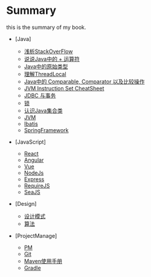 # Summary

this is the summary of my book.

* [Java]
    * [浅析StackOverFlow](Java/core/StackOverFlow.md)
    * [说说Java中的 + 运算符](Java/core/plusInJava.md)
    * [Java中的原始类型](Java/core/autoboxInJava.md)
    * [理解ThreadLocal](Java/core/ThreadLocal.md)
    * [Java中的 Comparable, Comparator 以及比较操作](Java/core/compare.md)
    * [JVM Instruction Set CheatSheet](Java/core/bytecode.md)
    * [JDBC 与事务](Java/core/JDBC.md)
    * [锁](Java/core/lock.md)
    * [认识Java集合类](Java/core/collections.md)
    * [JVM](Java/core/JVM.md)
    * [Ibatis](Java/framework/ibatis.md)
    * [SpringFramework](Java/framework/spring.md)

* [JavaScript]
    * [React](JavaScript/framework/react.js.md)
    * [Angular](JavaScript/framework/angular.js.md)
    * [Vue](JavaScript/framework/vue.js.md)
    * [NodeJs](JavaScript/framework/node.js.md)
    * [Express](JavaScript/framework/express.md)
    * [RequireJS](JavaScript/framework/require.js.md)
    * [SeaJS](JavaScript/framework/sea.js.md)

* [Design]
    * [设计模式](design/DP.md)
    * [算法](design/算法.md)

* [ProjectManage]
    * [PM](PM/PM.md)
    * [Git](PM/git.md)
    * [Maven使用手册](Java/tools/maven.md)
    * [Gradle](PM/gradle.md)
